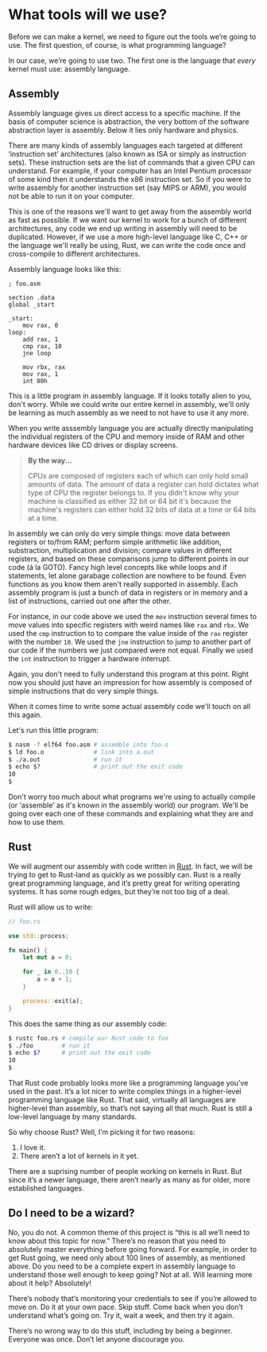# What tools will we use?

Before we can make a kernel, we need to figure out the tools we’re going to
use. The first question, of course, is what programming language?

In our case, we’re going to use two. The first one is the language that
_every_ kernel must use: assembly language.

## Assembly

Assembly language gives us direct access to a specific machine. If the basis of
computer science is abstraction, the very bottom of the software abstraction layer
is assembly. Below it lies only hardware and physics.

There are many kinds of assembly languages each targeted at different
‘instruction set’ architectures (also known as ISA or simply as instruction sets).
These instruction sets are the list of commands that a given CPU can understand. For
example, if your computer has an Intel Pentium processor of some kind then it
understands the x86 instruction set. So if you were to write assembly for another
instruction set (say MIPS or ARM), you would not be able to run it on your computer.

This is one of the reasons we'll want to get away from the assembly world as
fast as possible. If we want our kernel to work for a bunch of different
architectures, any code we end up writing in assembly will need to be duplicated.
However, if we use a more high-level language like C, C++ or the language we'll
really be using, Rust, we can write the code once and cross-compile
to different architectures.

Assembly language looks like this:

```x86asm
; foo.asm

section .data
global _start

_start:
    mov rax, 0
loop:
    add rax, 1
    cmp rax, 10
    jne loop

    mov rbx, rax
    mov rax, 1
    int 80h
```

This is a little program in assembly language. If it looks totally alien to you,
don't worry. While we could write our entire kernel in assembly, we'll only be
learning as much assembly as we need to not have to use it any more.

When you write asssembly language you are actually directly manipulating the
individual registers of the CPU and memory inside of RAM and other hardware
devices like CD drives or display screens.

> **By the way...**
>
> CPUs are composed of registers each of which can only hold small amounts of data.
> The amount of data a register can hold dictates what type of CPU the register
> belongs to. If you didn't know why your machine is classified as either 32 bit
> or 64 bit it's because the machine's registers can either hold 32 bits of data at a
> time or 64 bits at a time.

In assembly we can only do very simple things: move data between registers or
to/from RAM; perform simple arithmetic like addition, substraction, multiplication
and division; compare values in different registers, and based on these comparisons
jump to different points in our code (á la GOTO). Fancy high level concepts
like while loops and if statements, let alone garabage collection are nowhere to be
found. Even functions as you know them aren't really supported in assembly.
Each assembly program is just a bunch of data in registers or in memory and a
list of instructions, carried out one after the other.

For instance, in our code above we used the `mov` instruction several times to
move values into specific registers with weird names like `rax` and `rbx`. We
used the `cmp` instruction to to compare the value inside of the `rax` register
with the number `10`. We used the `jne` instruction to jump to another part of
our code if the numbers we just compared were not equal. Finally we used the `int`
instruction to trigger a hardware *int*errupt.

Again, you don't need to fully understand this program at this point. Right now
you should just have an impression for how assembly is composed of simple
instructions that do very simple things.

When it comes time to write some actual assembly code we'll touch on all this again.

Let's run this little program:

```bash
$ nasm -f elf64 foo.asm # assemble into foo.o
$ ld foo.o              # link into a.out
$ ./a.out               # run it
$ echo $?               # print out the exit code
10
$
```

Don't worry too much about what programs we're using to actually compile (or
‘assemble’ as it's known in the assembly world) our program. We'll be going
over each one of these commands and explaining what they are and how to use
them.

## Rust

We will augment our assembly with code written in
[Rust](https://www.rust-lang.org/). In fact, we will be trying to get to
Rust-land as quickly as we possibly can. Rust is a really great programming
language, and it’s pretty great for writing operating systems. It has some
rough edges, but they’re not too big of a deal.

Rust will allow us to write:

```rust
// foo.rs

use std::process;

fn main() {
    let mut a = 0;

    for _ in 0..10 {
        a = a + 1;
    }

    process::exit(a);
}
```

This does the same thing as our assembly code:

```bash
$ rustc foo.rs # compile our Rust code to foo
$ ./foo        # run it
$ echo $?      # print out the exit code
10
$
```

That Rust code probably looks more like a programming language you’ve used in
the past. It’s a lot nicer to write complex things in a higher-level
programming language like Rust. That said, virtually all languages are
higher-level than assembly, so that’s not saying all that much. Rust is still a
low-level language by many standards.

So why choose Rust? Well, I’m picking it for two reasons:

1) I love it.
2) There aren’t a lot of kernels in it yet.

There are a suprising number of people working on kernels in Rust. But since
it’s a newer language, there aren’t nearly as many as for older, more
established languages.

## Do I need to be a wizard?

No, you do not. A common theme of this project is “this is all we’ll need to
know about this topic for now.” There’s no reason that you need to absolutely
master everything before going forward. For example, in order to get Rust
going, we need only about 100 lines of assembly, as mentioned above. Do you
need to be a complete expert in assembly language to understand those well
enough to keep going? Not at all. Will learning more about it help? Absolutely!

There’s nobody that’s monitoring your credentials to see if you’re allowed to
move on. Do it at your own pace. Skip stuff. Come back when you don’t
understand what’s going on. Try it, wait a week, and then try it again.

There’s no wrong way to do this stuff, including by being a beginner. Everyone
was once. Don’t let anyone discourage you.
